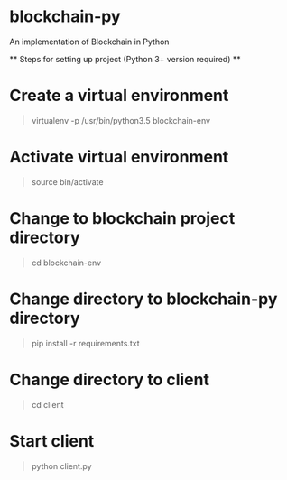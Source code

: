 # blockchain-py
An implementation of Blockchain in Python

** Steps for setting up project (Python 3+ version required) **

# Create a virtual environment
> virtualenv -p /usr/bin/python3.5 blockchain-env

# Activate virtual environment
> source bin/activate

# Change to blockchain project directory
> cd blockchain-env

# Change directory to blockchain-py directory
> pip install -r requirements.txt

# Change directory to client
> cd client

# Start client
> python client.py

